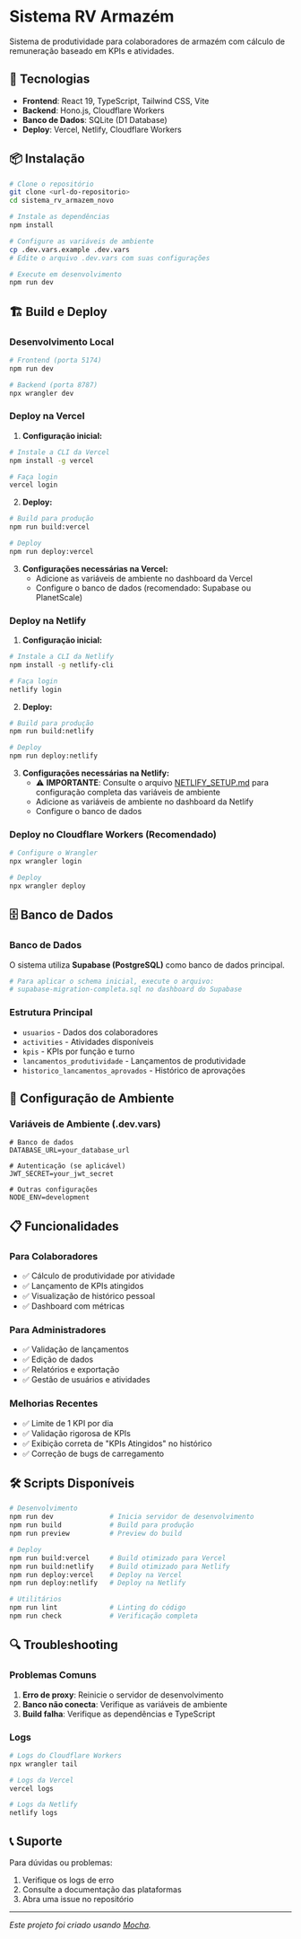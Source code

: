 # Sistema RV Armazém

Sistema de produtividade para colaboradores de armazém com cálculo de remuneração baseado em KPIs e atividades.

## 🚀 Tecnologias

- **Frontend**: React 19, TypeScript, Tailwind CSS, Vite
- **Backend**: Hono.js, Cloudflare Workers
- **Banco de Dados**: SQLite (D1 Database)
- **Deploy**: Vercel, Netlify, Cloudflare Workers

## 📦 Instalação

```bash
# Clone o repositório
git clone <url-do-repositorio>
cd sistema_rv_armazem_novo

# Instale as dependências
npm install

# Configure as variáveis de ambiente
cp .dev.vars.example .dev.vars
# Edite o arquivo .dev.vars com suas configurações

# Execute em desenvolvimento
npm run dev
```

## 🏗️ Build e Deploy

### Desenvolvimento Local

```bash
# Frontend (porta 5174)
npm run dev

# Backend (porta 8787)
npx wrangler dev
```

### Deploy na Vercel

1. **Configuração inicial:**
```bash
# Instale a CLI da Vercel
npm install -g vercel

# Faça login
vercel login
```

2. **Deploy:**
```bash
# Build para produção
npm run build:vercel

# Deploy
npm run deploy:vercel
```

3. **Configurações necessárias na Vercel:**
   - Adicione as variáveis de ambiente no dashboard da Vercel
   - Configure o banco de dados (recomendado: Supabase ou PlanetScale)

### Deploy na Netlify

1. **Configuração inicial:**
```bash
# Instale a CLI da Netlify
npm install -g netlify-cli

# Faça login
netlify login
```

2. **Deploy:**
```bash
# Build para produção
npm run build:netlify

# Deploy
npm run deploy:netlify
```

3. **Configurações necessárias na Netlify:**
   - ⚠️ **IMPORTANTE**: Consulte o arquivo [NETLIFY_SETUP.md](./NETLIFY_SETUP.md) para configuração completa das variáveis de ambiente
   - Adicione as variáveis de ambiente no dashboard da Netlify
   - Configure o banco de dados

### Deploy no Cloudflare Workers (Recomendado)

```bash
# Configure o Wrangler
npx wrangler login

# Deploy
npx wrangler deploy
```

## 🗄️ Banco de Dados

### Banco de Dados

O sistema utiliza **Supabase (PostgreSQL)** como banco de dados principal.

```bash
# Para aplicar o schema inicial, execute o arquivo:
# supabase-migration-completa.sql no dashboard do Supabase
```

### Estrutura Principal

- `usuarios` - Dados dos colaboradores
- `activities` - Atividades disponíveis
- `kpis` - KPIs por função e turno
- `lancamentos_produtividade` - Lançamentos de produtividade
- `historico_lancamentos_aprovados` - Histórico de aprovações

## 🔧 Configuração de Ambiente

### Variáveis de Ambiente (.dev.vars)

```env
# Banco de dados
DATABASE_URL=your_database_url

# Autenticação (se aplicável)
JWT_SECRET=your_jwt_secret

# Outras configurações
NODE_ENV=development
```

## 📋 Funcionalidades

### Para Colaboradores
- ✅ Cálculo de produtividade por atividade
- ✅ Lançamento de KPIs atingidos
- ✅ Visualização de histórico pessoal
- ✅ Dashboard com métricas

### Para Administradores
- ✅ Validação de lançamentos
- ✅ Edição de dados
- ✅ Relatórios e exportação
- ✅ Gestão de usuários e atividades

### Melhorias Recentes
- ✅ Limite de 1 KPI por dia
- ✅ Validação rigorosa de KPIs
- ✅ Exibição correta de "KPIs Atingidos" no histórico
- ✅ Correção de bugs de carregamento

## 🛠️ Scripts Disponíveis

```bash
# Desenvolvimento
npm run dev              # Inicia servidor de desenvolvimento
npm run build            # Build para produção
npm run preview          # Preview do build

# Deploy
npm run build:vercel     # Build otimizado para Vercel
npm run build:netlify    # Build otimizado para Netlify
npm run deploy:vercel    # Deploy na Vercel
npm run deploy:netlify   # Deploy na Netlify

# Utilitários
npm run lint             # Linting do código
npm run check            # Verificação completa
```

## 🔍 Troubleshooting

### Problemas Comuns

1. **Erro de proxy**: Reinicie o servidor de desenvolvimento
2. **Banco não conecta**: Verifique as variáveis de ambiente
3. **Build falha**: Verifique as dependências e TypeScript

### Logs

```bash
# Logs do Cloudflare Workers
npx wrangler tail

# Logs da Vercel
vercel logs

# Logs da Netlify
netlify logs
```

## 📞 Suporte

Para dúvidas ou problemas:
1. Verifique os logs de erro
2. Consulte a documentação das plataformas
3. Abra uma issue no repositório

---

*Este projeto foi criado usando [Mocha](https://getmocha.com).*

